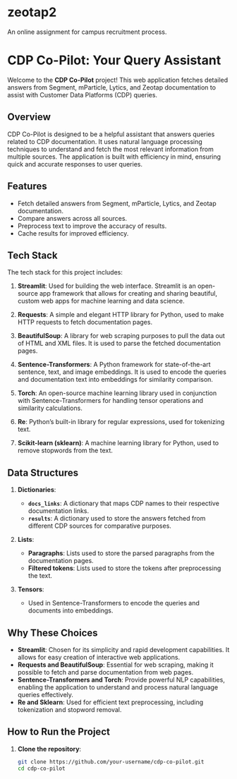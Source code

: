 # zeotap2
An online assignment for campus recruitment process.
# CDP Co-Pilot: Your Query Assistant

Welcome to the **CDP Co-Pilot** project! This web application fetches detailed answers from Segment, mParticle, Lytics, and Zeotap documentation to assist with Customer Data Platforms (CDP) queries.

## Overview

CDP Co-Pilot is designed to be a helpful assistant that answers queries related to CDP documentation. It uses natural language processing techniques to understand and fetch the most relevant information from multiple sources. The application is built with efficiency in mind, ensuring quick and accurate responses to user queries.

## Features

- Fetch detailed answers from Segment, mParticle, Lytics, and Zeotap documentation.
- Compare answers across all sources.
- Preprocess text to improve the accuracy of results.
- Cache results for improved efficiency.

## Tech Stack

The tech stack for this project includes:

1. **Streamlit**: Used for building the web interface. Streamlit is an open-source app framework that allows for creating and sharing beautiful, custom web apps for machine learning and data science.

2. **Requests**: A simple and elegant HTTP library for Python, used to make HTTP requests to fetch documentation pages.

3. **BeautifulSoup**: A library for web scraping purposes to pull the data out of HTML and XML files. It is used to parse the fetched documentation pages.

4. **Sentence-Transformers**: A Python framework for state-of-the-art sentence, text, and image embeddings. It is used to encode the queries and documentation text into embeddings for similarity comparison.

5. **Torch**: An open-source machine learning library used in conjunction with Sentence-Transformers for handling tensor operations and similarity calculations.

6. **Re**: Python’s built-in library for regular expressions, used for tokenizing text.

7. **Scikit-learn (sklearn)**: A machine learning library for Python, used to remove stopwords from the text.

## Data Structures

1. **Dictionaries**:
   - **`docs_links`**: A dictionary that maps CDP names to their respective documentation links.
   - **`results`**: A dictionary used to store the answers fetched from different CDP sources for comparative purposes.

2. **Lists**:
   - **Paragraphs**: Lists used to store the parsed paragraphs from the documentation pages.
   - **Filtered tokens**: Lists used to store the tokens after preprocessing the text.

3. **Tensors**:
   - Used in Sentence-Transformers to encode the queries and documents into embeddings.

## Why These Choices

- **Streamlit**: Chosen for its simplicity and rapid development capabilities. It allows for easy creation of interactive web applications.
- **Requests and BeautifulSoup**: Essential for web scraping, making it possible to fetch and parse documentation from web pages.
- **Sentence-Transformers and Torch**: Provide powerful NLP capabilities, enabling the application to understand and process natural language queries effectively.
- **Re and Sklearn**: Used for efficient text preprocessing, including tokenization and stopword removal.

## How to Run the Project

1. **Clone the repository**:
   ```bash
   git clone https://github.com/your-username/cdp-co-pilot.git
   cd cdp-co-pilot
